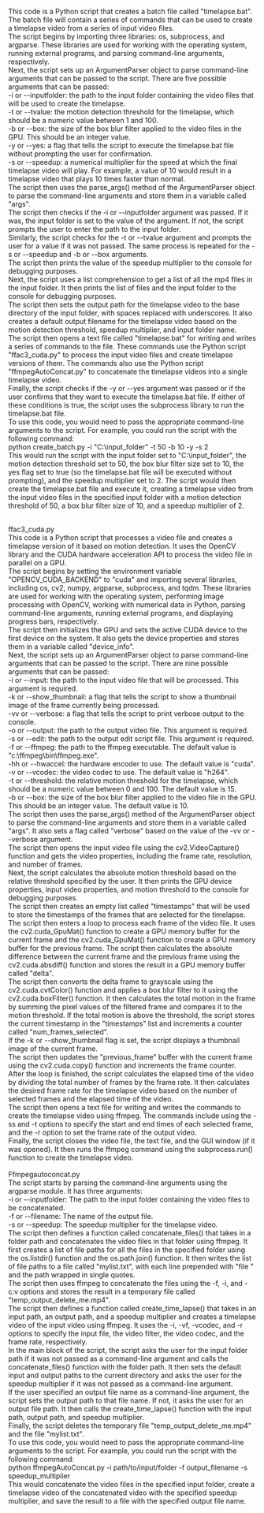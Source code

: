 This code is a Python script that creates a batch file called "timelapse.bat". The batch file will contain a series of commands that can be used to create a timelapse video from a series of input video files.
<br>
The script begins by importing three libraries: os, subprocess, and argparse. These libraries are used for working with the operating system, running external programs, and parsing command-line arguments, respectively.
<br>
Next, the script sets up an ArgumentParser object to parse command-line arguments that can be passed to the script. There are five possible arguments that can be passed:
<br>
-i or --inputfolder: the path to the input folder containing the video files that will be used to create the timelapse.
<br>
-t or --tvalue: the motion detection threshold for the timelapse, which should be a numeric value between 1 and 100.
<br>
-b or --box: the size of the box blur filter applied to the video files in the GPU. This should be an integer value.
<br>
-y or --yes: a flag that tells the script to execute the timelapse.bat file without prompting the user for confirmation.
<br>
-s or --speedup: a numerical multiplier for the speed at which the final timelapse video will play. For example, a value of 10 would result in a timelapse video that plays 10 times faster than normal.
<br>
The script then uses the parse_args() method of the ArgumentParser object to parse the command-line arguments and store them in a variable called "args".
<br>
The script then checks if the -i or --inputfolder argument was passed. If it was, the input folder is set to the value of the argument. If not, the script prompts the user to enter the path to the input folder.
<br>
Similarly, the script checks for the -t or --tvalue argument and prompts the user for a value if it was not passed. The same process is repeated for the -s or --speedup and -b or --box arguments.
<br>
The script then prints the value of the speedup multiplier to the console for debugging purposes.
<br>
Next, the script uses a list comprehension to get a list of all the mp4 files in the input folder. It then prints the list of files and the input folder to the console for debugging purposes.
<br>
The script then sets the output path for the timelapse video to the base directory of the input folder, with spaces replaced with underscores. It also creates a default output filename for the timelapse video based on the motion detection threshold, speedup multiplier, and input folder name.
<br>
The script then opens a text file called "timelapse.bat" for writing and writes a series of commands to the file. These commands use the Python script "ffac3_cuda.py" to process the input video files and create timelapse versions of them. The commands also use the Python script "ffmpegAutoConcat.py" to concatenate the timelapse videos into a single timelapse video.
<br>
Finally, the script checks if the -y or --yes argument was passed or if the user confirms that they want to execute the timelapse.bat file. If either of these conditions is true, the script uses the subprocess library to run the timelapse.bat file.
<br>
To use this code, you would need to pass the appropriate command-line arguments to the script. For example, you could run the script with the following command:
<br>
python create_batch.py -i "C:\input_folder" -t 50 -b 10 -y -s 2
<br>
This would run the script with the input folder set to "C:\input_folder", the motion detection threshold set to 50, the box blur filter size set to 10, the yes flag set to true (so the timelapse.bat file will be executed without prompting), and the speedup multiplier set to 2. The script would then create the timelapse.bat file and execute it, creating a timelapse video from the input video files in the specified input folder with a motion detection threshold of 50, a box blur filter size of 10, and a speedup multiplier of 2.
<br>
  
<br>
ffac3_cuda.py
<br>
This code is a Python script that processes a video file and creates a timelapse version of it based on motion detection. It uses the OpenCV library and the CUDA hardware acceleration API to process the video file in parallel on a GPU.
<br>
The script begins by setting the environment variable "OPENCV_CUDA_BACKEND" to "cuda" and importing several libraries, including os, cv2, numpy, argparse, subprocess, and tqdm. These libraries are used for working with the operating system, performing image processing with OpenCV, working with numerical data in Python, parsing command-line arguments, running external programs, and displaying progress bars, respectively.
<br>
The script then initializes the GPU and sets the active CUDA device to the first device on the system. It also gets the device properties and stores them in a variable called "device_info".
<br>
Next, the script sets up an ArgumentParser object to parse command-line arguments that can be passed to the script. There are nine possible arguments that can be passed:
<br>
-i or --input: the path to the input video file that will be processed. This argument is required.
<br>
-k or --show_thumbnail: a flag that tells the script to show a thumbnail image of the frame currently being processed.
<br>
-vv or --verbose: a flag that tells the script to print verbose output to the console.
<br>
-o or --output: the path to the output video file. This argument is required.
<br>
-s or --edit: the path to the output edit script file. This argument is required.
<br>
-f or --ffmpeg: the path to the ffmpeg executable. The default value is "c:\ffmpeg\bin\ffmpeg.exe".
<br>
-hh or --hwaccel: the hardware encoder to use. The default value is "cuda".
<br>
-v or --vcodec: the video codec to use. The default value is "h264".
<br>
-t or --threshold: the relative motion threshold for the timelapse, which should be a numeric value between 0 and 100. The default value is 15.
<br>
-b or --box: the size of the box blur filter applied to the video file in the GPU. This should be an integer value. The default value is 10.
<br>
The script then uses the parse_args() method of the ArgumentParser object to parse the command-line arguments and store them in a variable called "args". It also sets a flag called "verbose" based on the value of the -vv or --verbose argument.
<br>
The script then opens the input video file using the cv2.VideoCapture() function and gets the video properties, including the frame rate, resolution, and number of frames.
<br>
Next, the script calculates the absolute motion threshold based on the relative threshold specified by the user. It then prints the GPU device properties, input video properties, and motion threshold to the console for debugging purposes.
<br>
The script then creates an empty list called "timestamps" that will be used to store the timestamps of the frames that are selected for the timelapse.
<br>
The script then enters a loop to process each frame of the video file. It uses the cv2.cuda_GpuMat() function to create a GPU memory buffer for the current frame and the cv2.cuda_GpuMat() function to create a GPU memory buffer for the previous frame. The script then calculates the absolute difference between the current frame and the previous frame using the cv2.cuda.absdiff() function and stores the result in a GPU memory buffer called "delta".
<br>
The script then converts the delta frame to grayscale using the cv2.cuda.cvtColor() function and applies a box blur filter to it using the cv2.cuda.boxFilter() function. It then calculates the total motion in the frame by summing the pixel values of the filtered frame and compares it to the motion threshold. If the total motion is above the threshold, the script stores the current timestamp in the "timestamps" list and increments a counter called "num_frames_selected".
<br>
If the -k or --show_thumbnail flag is set, the script displays a thumbnail image of the current frame.
<br>
The script then updates the "previous_frame" buffer with the current frame using the cv2.cuda.copy() function and increments the frame counter.
<br>
After the loop is finished, the script calculates the elapsed time of the video by dividing the total number of frames by the frame rate. It then calculates the desired frame rate for the timelapse video based on the number of selected frames and the elapsed time of the video.
<br>
The script then opens a text file for writing and writes the commands to create the timelapse video using ffmpeg. The commands include using the -ss and -t options to specify the start and end times of each selected frame, and the -r option to set the frame rate of the output video.
<br>
Finally, the script closes the video file, the text file, and the GUI window (if it was opened). It then runs the ffmpeg command using the subprocess.run() function to create the timelapse video.
<br>
  
<br>
Ffmpegautoconcat.py
<br>
The script starts by parsing the command-line arguments using the argparse module. It has three arguments:
<br>
-i or --inputfolder: The path to the input folder containing the video files to be concatenated.
<br>
-f or --filename: The name of the output file.
<br>
-s or --speedup: The speedup multiplier for the timelapse video.
<br>
The script then defines a function called concatenate_files() that takes in a folder path and concatenates the video files in that folder using ffmpeg. It first creates a list of file paths for all the files in the specified folder using the os.listdir() function and the os.path.join() function. It then writes the list of file paths to a file called "mylist.txt", with each line prepended with "file " and the path wrapped in single quotes.
<br>
The script then uses ffmpeg to concatenate the files using the -f, -i, and -c:v options and stores the result in a temporary file called "temp_output_delete_me.mp4".
<br>
The script then defines a function called create_time_lapse() that takes in an input path, an output path, and a speedup multiplier and creates a timelapse video of the input video using ffmpeg. It uses the -i, -vf, -vcodec, and -r options to specify the input file, the video filter, the video codec, and the frame rate, respectively.
<br>
In the main block of the script, the script asks the user for the input folder path if it was not passed as a command-line argument and calls the concatenate_files() function with the folder path. It then sets the default input and output paths to the current directory and asks the user for the speedup multiplier if it was not passed as a command-line argument.
<br>
If the user specified an output file name as a command-line argument, the script sets the output path to that file name. If not, it asks the user for an output file path. It then calls the create_time_lapse() function with the input path, output path, and speedup multiplier.
<br>
Finally, the script deletes the temporary file "temp_output_delete_me.mp4" and the file "mylist.txt".
<br>
To use this code, you would need to pass the appropriate command-line arguments to the script. For example, you could run the script with the following command:
<br>
python ffmpegAutoConcat.py -i path/to/input/folder -f output_filename -s speedup_multiplier
<br>
This would concatenate the video files in the specified input folder, create a timelapse video of the concatenated video with the specified speedup multiplier, and save the result to a file with the specified output file name.
<br>
